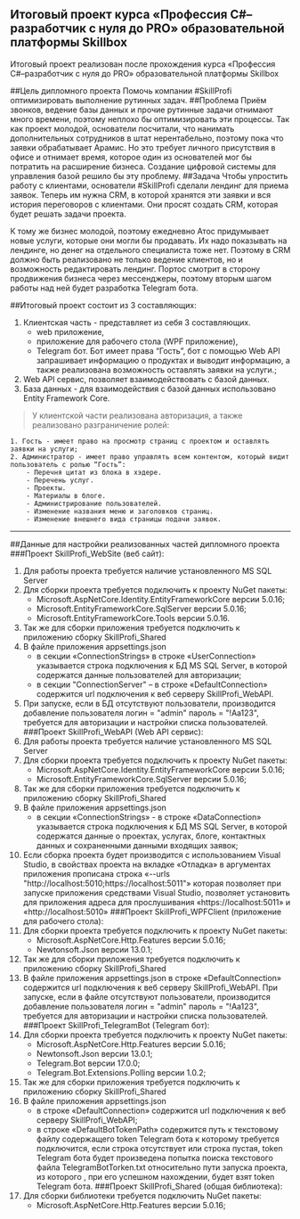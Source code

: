 ## Итоговый проект курса «Профессия C#–разработчик с нуля до PRO» образовательной платформы Skillbox
Итоговый проект реализован после прохождения курса «Профессия C#–разработчик с нуля до PRO» образовательной платформы Skillbox

##Цель дипломного проекта
Помочь компании #SkillProfi оптимизировать выполнение рутинных задач.
##Проблема
Приём звонков, ведение базы данных и прочие рутинные задачи отнимают много
времени, поэтому неплохо бы оптимизировать эти процессы. Так как проект молодой,
основатели посчитали, что нанимать дополнительных сотрудников в штат
нерентабельно, поэтому пока что заявки обрабатывает Арамис. Но это требует личного
присутствия в офисе и отнимает время, которое один из основателей мог бы потратить
на расширение бизнеса. Создание цифровой системы для управления базой решило
бы эту проблему.
##Задача
Чтобы упростить работу с клиентами, основатели #SkillProfi сделали лендинг для
приема заявок. Теперь им нужна CRM, в которой хранятся эти заявки и вся история
переговоров с клиентами. Они просят создать CRM, которая будет решать задачи
проекта.  

К тому же бизнес молодой, поэтому ежедневно Атос придумывает новые услуги,
которые они могли бы продавать. Их надо показывать на лендинге, но денег на
отдельного специалиста тоже нет. Поэтому в CRM должно быть реализовано не только
ведение клиентов, но и возможность редактировать лендинг.
Портос смотрит в сторону продвижения бизнеса через мессенджеры, поэтому вторым
шагом работы над ней будет разработка Telegram бота.

##Итоговый проект состоит из 3 составляющих:


1. Клиентская часть - представляет из себя 3 составляющих.
	- web приложение,
	- приложение для рабочего стола (WPF приложение),
	- Telegram бот. Бот имеет права “Гость”, бот с помощью Web API запрашивает информацию о продуктах и выводит информацию, а также реализована возможность оставлять заявки на услуги.;
2. Web API сервис, позволяет взаимодействовать с базой данных.
3. База данных - для взаимодействия с базой данных использовано Entity Framework Core.

>У клиентской части реализована авторизация, а также реализовано разграничение ролей:
>
	1. Гость - имеет право на просмотр страниц с проектом и оставлять заявки на услуги;
	2. Администратор - имеет право управлять всем контентом, который видит пользователь с ролью “Гость”:
		- Перечня цитат из блока в хэдере.
		- Перечень услуг.
		- Проекты.
		- Материалы в блоге.
		- Администрирование пользователей.
		- Изменение названия меню и заголовков страниц.
		- Изменение внешнего вида страницы подачи заявок.

----------
##Данные для настройки реализованных частей дипломного проекта 
###Проект SkillProfi_WebSite (веб сайт):
1. Для работы проекта требуется наличие установленного MS SQL Server
2. Для сборки проекта требуется подключить к проекту NuGet пакеты:
	- 	Microsoft.AspNetCore.Identity.EntityFrameworkCore версии 5.0.16;
	- 	Microsoft.EntityFrameworkCore.SqlServer версии 5.0.16;
	- 	Microsoft.EntityFrameworkCore.Tools версии 5.0.16.
3. Так же для сборки приложения требуется подключить к приложению сборку SkillProfi_Shared
4.  В файле приложения appsettings.json
	- в секции «ConnectionStrings»  в строке «UserConnection» указывается строка подключения к БД MS SQL Server, в которой содержатся данные пользователей для авторизации;
	- в секции "ConnectionServer" – в строке «DefaultConnection» содержится url подключения к веб серверу SkillProfi_WebAPI.
5. При запуске, если в БД отсутствуют пользователи, производится добавление пользователя логин = "admin" пароль = "!Aa123", требуется для авторизации и настройки списка пользователей.
###Проект SkillProfi_WebAPI (Web API сервис):
1. Для работы проекта требуется наличие установленного MS SQL Server
2. Для сборки проекта требуется подключить к проекту NuGet пакеты:
	- Microsoft.AspNetCore.Identity.EntityFrameworkCore версии 5.0.16;
	- Microsoft.EntityFrameworkCore.SqlServer версии 5.0.16;
3. Так же для сборки приложения требуется подключить к приложению сборку SkillProfi_Shared
4. В файле приложения appsettings.json
	- в секции «ConnectionStrings» -  в строке «DataConnection» указывается строка подключения к БД MS SQL Server, в которой содержатся данные о проектах, услугах, блоге, контактных данных и сохраненными данными входящих заявок;
5. Если сборка проекта будет производится с использованием Visual Studio, в свойствах проекта на вкладке «Отладка» в аргументах приложения прописана строка «--urls "http://localhost:5010;https://localhost:5011"» которая позволяет при запуске приложения средствами Visual Studio, позволяет установить для приложения адреса для прослушивания «https://localhost:5011» и «http://localhost:5010»
###Проект SkillProfi_WPFClient (приложение для рабочего стола):
1. Для сборки проекта требуется подключить к проекту NuGet пакеты:
	- Microsoft.AspNetCore.Http.Features версии 5.0.16;
	- Newtonsoft.Json версии 13.0.1;
2. Так же для сборки приложения требуется подключить к приложению сборку SkillProfi_Shared
3. В файле приложения appsettings.json
в строке «DefaultConnection» содержится url подключения к веб серверу SkillProfi_WebAPI.
При запуске, если в файле отсутствуют пользователи, производится добавление пользователя логин = "admin" пароль = "!Aa123", требуется для авторизации и настройки списка пользователей.
###Проект SkillProfi_TelegramBot (Telegram бот): 
1.	Для сборки проекта требуется подключить к проекту NuGet пакеты:
	- Microsoft.AspNetCore.Http.Features версии 5.0.16;
	- Newtonsoft.Json версии 13.0.1;
	- Telegram.Bot версии 17.0.0;
	- Telegram.Bot.Extensions.Polling версии 1.0.2;
2.	Так же для сборки приложения требуется подключить к приложению сборку SkillProfi_Shared
3.	В файле приложения appsettings.json
	- в строке «DefaultConnection» содержится url подключения к веб серверу SkillProfi_WebAPI;
	- в строке «DefaultBotTokenPath» содержится путь к текстовому файлу содержащего token Telegram бота к которому требуется подключится, если строка отсутствует или строка пустая,  token Telegram бота будет произведена попытка поиска текстового файла TelegramBotTorken.txt  относительно пути запуска проекта, из которого , при его успешном нахождении, будет взят token Telegram бота.
###Проект SkillProfi_Shared (общая библиотека): 
1. Для сборки библиотеки требуется подключить NuGet пакеты:
	- Microsoft.AspNetCore.Http.Features версии 5.0.16;
